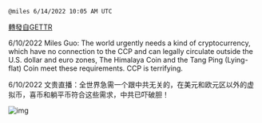 
`@miles 6/14/2022 10:05 AM UTC`

[轉發自GETTR](https://gettr.com/post/p1e3gnb8c80)

6/10/2022 Miles Guo: The world urgently needs a kind of cryptocurrency, which have no connection to the CCP and can legally circulate outside the U.S. dollar and euro zones, The Himalaya Coin and the Tang Ping (Lying-flat) Coin meet these requirements. CCP is terrifying.

6/10/2022 文贵直播：全世界急需一个跟中共无关的，在美元和欧元区以外的虚拟币，喜币和躺平币符合这些需求，中共已吓破胆！

![img](https://media.gettr.com/group21/getter/2022/06/14/10/4b2956f8-0e56-cb58-95cf-da41e17defbc/out.jpg)
